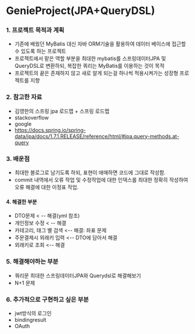 # GenieProject(JPA+QueryDSL)

### 1. 프로젝트 목적과 계획

- 기존에 배웠던 MyBatis 대신 자바 ORM기술을 활용하여 데이터 베이스에 접근할 수 있도록 하는 프로젝트
- 프로젝트에서 맡은 역할 부분을 최대한 mybatis를 스프링데이터JPA 및 QueryDSL로 변환하되, 복잡한 쿼리는 MyBatis를 이용하는 것이 목적
- 프로젝트의 끝은 존재하지 않고 새로 알게 되는걸 하나씩 적용시켜가는 성장형 프로젝트를 지향

### 2.  참고한 자료

- 김영한의 스프링 jpa 로드맵 + 스프링 로드맵
- stackoverflow
- google
- https://docs.spring.io/spring-data/jpa/docs/1.7.1.RELEASE/reference/html/#jpa.query-methods.at-query

### 3. 배운점

- 최대한 블로그로 남기도록 하되, 표현이 애매하면 코드에 그대로 작성함.
- commit 내역에서 오류 작업 및 수정작업에 대한 인덱스를 최대한 정확히 작성하여
  오류 해결에 대한 이정표 작업.

#### 4. 해결한 부분

- DTO문제 < -- 해결(yml 참조)
- 개인정보 수정 < -- 해결
- 카테고리, 태그 별 검색 <-- 해결: 좌표 문제
- 주문결제시 외래키 입력 <-- DTO에 담아서 해결
- 외래키로 조회 <-- 해결


### 5. 해결해야하는 부분

- 쿼리문 최대한 스프링데이터JPA와 Querydsl로 해결해보기
- N+1 문제

### 6. 추가적으로 구현하고 싶은 부분

- jwt방식의 로그인
- bindingresult
- OAuth
